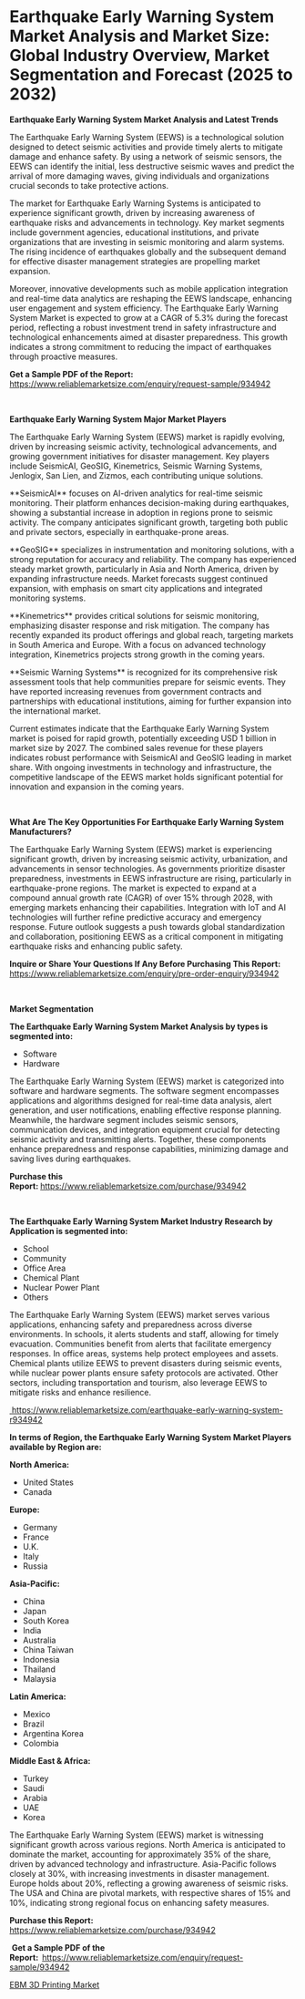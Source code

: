 <p><h1>Earthquake Early Warning System Market Analysis and Market Size: Global Industry Overview, Market Segmentation and Forecast (2025 to 2032)</h1></p><p><strong>Earthquake Early Warning System Market Analysis and Latest Trends</strong></p>
<p><p>The Earthquake Early Warning System (EEWS) is a technological solution designed to detect seismic activities and provide timely alerts to mitigate damage and enhance safety. By using a network of seismic sensors, the EEWS can identify the initial, less destructive seismic waves and predict the arrival of more damaging waves, giving individuals and organizations crucial seconds to take protective actions.</p><p>The market for Earthquake Early Warning Systems is anticipated to experience significant growth, driven by increasing awareness of earthquake risks and advancements in technology. Key market segments include government agencies, educational institutions, and private organizations that are investing in seismic monitoring and alarm systems. The rising incidence of earthquakes globally and the subsequent demand for effective disaster management strategies are propelling market expansion.</p><p>Moreover, innovative developments such as mobile application integration and real-time data analytics are reshaping the EEWS landscape, enhancing user engagement and system efficiency. The Earthquake Early Warning System Market is expected to grow at a CAGR of 5.3% during the forecast period, reflecting a robust investment trend in safety infrastructure and technological enhancements aimed at disaster preparedness. This growth indicates a strong commitment to reducing the impact of earthquakes through proactive measures.</p></p>
<p><strong>Get a Sample PDF of the Report:&nbsp;</strong> <a href="https://www.reliablemarketsize.com/enquiry/request-sample/934942?utm_campaign=2281&utm_medium=2&utm_source=Github&utm_content=ia&utm_term=07032025&utm_id=earthquake-early-warning-system">https://www.reliablemarketsize.com/enquiry/request-sample/934942</a></p>
<p>&nbsp;</p>
<p><strong>Earthquake Early Warning System Major Market Players</strong></p>
<p><p>The Earthquake Early Warning System (EEWS) market is rapidly evolving, driven by increasing seismic activity, technological advancements, and growing government initiatives for disaster management. Key players include SeismicAI, GeoSIG, Kinemetrics, Seismic Warning Systems, Jenlogix, San Lien, and Zizmos, each contributing unique solutions.</p><p>**SeismicAI** focuses on AI-driven analytics for real-time seismic monitoring. Their platform enhances decision-making during earthquakes, showing a substantial increase in adoption in regions prone to seismic activity. The company anticipates significant growth, targeting both public and private sectors, especially in earthquake-prone areas.</p><p>**GeoSIG** specializes in instrumentation and monitoring solutions, with a strong reputation for accuracy and reliability. The company has experienced steady market growth, particularly in Asia and North America, driven by expanding infrastructure needs. Market forecasts suggest continued expansion, with emphasis on smart city applications and integrated monitoring systems.</p><p>**Kinemetrics** provides critical solutions for seismic monitoring, emphasizing disaster response and risk mitigation. The company has recently expanded its product offerings and global reach, targeting markets in South America and Europe. With a focus on advanced technology integration, Kinemetrics projects strong growth in the coming years.</p><p>**Seismic Warning Systems** is recognized for its comprehensive risk assessment tools that help communities prepare for seismic events. They have reported increasing revenues from government contracts and partnerships with educational institutions, aiming for further expansion into the international market.</p><p>Current estimates indicate that the Earthquake Early Warning System market is poised for rapid growth, potentially exceeding USD 1 billion in market size by 2027. The combined sales revenue for these players indicates robust performance with SeismicAI and GeoSIG leading in market share. With ongoing investments in technology and infrastructure, the competitive landscape of the EEWS market holds significant potential for innovation and expansion in the coming years.</p></p>
<p>&nbsp;</p>
<p><strong>What Are The Key Opportunities For Earthquake Early Warning System Manufacturers?</strong></p>
<p><p>The Earthquake Early Warning System (EEWS) market is experiencing significant growth, driven by increasing seismic activity, urbanization, and advancements in sensor technologies. As governments prioritize disaster preparedness, investments in EEWS infrastructure are rising, particularly in earthquake-prone regions. The market is expected to expand at a compound annual growth rate (CAGR) of over 15% through 2028, with emerging markets enhancing their capabilities. Integration with IoT and AI technologies will further refine predictive accuracy and emergency response. Future outlook suggests a push towards global standardization and collaboration, positioning EEWS as a critical component in mitigating earthquake risks and enhancing public safety.</p></p>
<p><strong>Inquire or Share Your Questions If Any Before Purchasing This Report:</strong> <a href="https://www.reliablemarketsize.com/enquiry/pre-order-enquiry/934942?utm_campaign=2281&utm_medium=2&utm_source=Github&utm_content=ia&utm_term=07032025&utm_id=earthquake-early-warning-system">https://www.reliablemarketsize.com/enquiry/pre-order-enquiry/934942</a></p>
<p>&nbsp;</p>
<p><strong>Market Segmentation</strong></p>
<p><strong>The Earthquake Early Warning System Market Analysis by types is segmented into:</strong></p>
<p><ul><li>Software</li><li>Hardware</li></ul></p>
<p><p>The Earthquake Early Warning System (EEWS) market is categorized into software and hardware segments. The software segment encompasses applications and algorithms designed for real-time data analysis, alert generation, and user notifications, enabling effective response planning. Meanwhile, the hardware segment includes seismic sensors, communication devices, and integration equipment crucial for detecting seismic activity and transmitting alerts. Together, these components enhance preparedness and response capabilities, minimizing damage and saving lives during earthquakes.</p></p>
<p><strong>Purchase this Report:&nbsp;</strong><a href="https://www.reliablemarketsize.com/purchase/934942?utm_campaign=2281&utm_medium=2&utm_source=Github&utm_content=ia&utm_term=07032025&utm_id=earthquake-early-warning-system">https://www.reliablemarketsize.com/purchase/934942</a></p>
<p>&nbsp;</p>
<p><strong>The Earthquake Early Warning System Market Industry Research by Application is segmented into:</strong></p>
<p><ul><li>School</li><li>Community</li><li>Office Area</li><li>Chemical Plant</li><li>Nuclear Power Plant</li><li>Others</li></ul></p>
<p><p>The Earthquake Early Warning System (EEWS) market serves various applications, enhancing safety and preparedness across diverse environments. In schools, it alerts students and staff, allowing for timely evacuation. Communities benefit from alerts that facilitate emergency responses. In office areas, systems help protect employees and assets. Chemical plants utilize EEWS to prevent disasters during seismic events, while nuclear power plants ensure safety protocols are activated. Other sectors, including transportation and tourism, also leverage EEWS to mitigate risks and enhance resilience.</p></p>
<p><a href="https://www.reliablemarketsize.com/earthquake-early-warning-system-r934942?utm_campaign=2281&utm_medium=2&utm_source=Github&utm_content=ia&utm_term=07032025&utm_id=earthquake-early-warning-system">&nbsp;https://www.reliablemarketsize.com/earthquake-early-warning-system-r934942</a></p>
<p><strong>In terms of Region, the Earthquake Early Warning System Market Players available by Region are:</strong></p>
<p>
    <p> <strong> North America: </strong>
        <ul>
            <li>United States</li>
            <li>Canada</li>
        </ul>
        </p> 
    <p> <strong> Europe: </strong>
        <ul>
            <li>Germany</li>
            <li>France</li>
            <li>U.K.</li>
            <li>Italy</li>
            <li>Russia</li>
        </ul>
        </p> 
    <p> <strong> Asia-Pacific: </strong>
        <ul>
            <li>China</li>
            <li>Japan</li>
            <li>South Korea</li>
            <li>India</li>
            <li>Australia</li>
            <li>China Taiwan</li>
            <li>Indonesia</li>
            <li>Thailand</li>
            <li>Malaysia</li>
        </ul>
        </p> 
    <p> <strong> Latin America: </strong>
        <ul>
            <li>Mexico</li>
            <li>Brazil</li>
            <li>Argentina Korea</li>
            <li>Colombia</li>
        </ul>
        </p> 
    <p> <strong> Middle East & Africa: </strong>
        <ul>
            <li>Turkey</li>
            <li>Saudi</li>
            <li>Arabia</li>
            <li>UAE</li>
            <li>Korea</li>
        </ul>
    </p>
    </p>
<p><p>The Earthquake Early Warning System (EEWS) market is witnessing significant growth across various regions. North America is anticipated to dominate the market, accounting for approximately 35% of the share, driven by advanced technology and infrastructure. Asia-Pacific follows closely at 30%, with increasing investments in disaster management. Europe holds about 20%, reflecting a growing awareness of seismic risks. The USA and China are pivotal markets, with respective shares of 15% and 10%, indicating strong regional focus on enhancing safety measures.</p></p>
<p><strong>Purchase this Report: </strong><a href="https://www.reliablemarketsize.com/purchase/934942?utm_campaign=2281&utm_medium=2&utm_source=Github&utm_content=ia&utm_term=07032025&utm_id=earthquake-early-warning-system">https://www.reliablemarketsize.com/purchase/934942</a></p>
<p>&nbsp;<strong>Get a Sample PDF of the Report:&nbsp;&nbsp;</strong><a href="https://www.reliablemarketsize.com/enquiry/request-sample/934942?utm_campaign=2281&utm_medium=2&utm_source=Github&utm_content=ia&utm_term=07032025&utm_id=earthquake-early-warning-system">https://www.reliablemarketsize.com/enquiry/request-sample/934942</a></p>
<p><strong></strong></p>
<p><p><a href="https://github.com/gullattedenna/Market-Research-Report-List-1/blob/main/ebm-3d-printing-market.md?utm_campaign=2281&utm_medium=2&utm_source=Github&utm_content=ia&utm_term=07032025&utm_id=earthquake-early-warning-system">EBM 3D Printing Market</a></p></p>